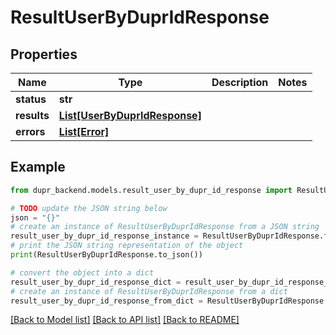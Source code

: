 # ResultUserByDuprIdResponse


## Properties

Name | Type | Description | Notes
------------ | ------------- | ------------- | -------------
**status** | **str** |  | 
**results** | [**List[UserByDuprIdResponse]**](UserByDuprIdResponse.md) |  | 
**errors** | [**List[Error]**](Error.md) |  | 

## Example

```python
from dupr_backend.models.result_user_by_dupr_id_response import ResultUserByDuprIdResponse

# TODO update the JSON string below
json = "{}"
# create an instance of ResultUserByDuprIdResponse from a JSON string
result_user_by_dupr_id_response_instance = ResultUserByDuprIdResponse.from_json(json)
# print the JSON string representation of the object
print(ResultUserByDuprIdResponse.to_json())

# convert the object into a dict
result_user_by_dupr_id_response_dict = result_user_by_dupr_id_response_instance.to_dict()
# create an instance of ResultUserByDuprIdResponse from a dict
result_user_by_dupr_id_response_from_dict = ResultUserByDuprIdResponse.from_dict(result_user_by_dupr_id_response_dict)
```
[[Back to Model list]](../README.md#documentation-for-models) [[Back to API list]](../README.md#documentation-for-api-endpoints) [[Back to README]](../README.md)


